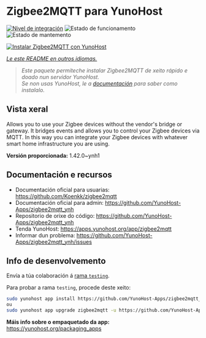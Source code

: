 <!--
NOTA: Este README foi creado automáticamente por <https://github.com/YunoHost/apps/tree/master/tools/readme_generator>
NON debe editarse manualmente.
-->

# Zigbee2MQTT para YunoHost

[![Nivel de integración](https://apps.yunohost.org/badge/integration/zigbee2mqtt)](https://ci-apps.yunohost.org/ci/apps/zigbee2mqtt/)
![Estado de funcionamento](https://apps.yunohost.org/badge/state/zigbee2mqtt)
![Estado de mantemento](https://apps.yunohost.org/badge/maintained/zigbee2mqtt)

[![Instalar Zigbee2MQTT con YunoHost](https://install-app.yunohost.org/install-with-yunohost.svg)](https://install-app.yunohost.org/?app=zigbee2mqtt)

*[Le este README en outros idiomas.](./ALL_README.md)*

> *Este paquete permíteche instalar Zigbee2MQTT de xeito rápido e doado nun servidor YunoHost.*  
> *Se non usas YunoHost, le a [documentación](https://yunohost.org/install) para saber como instalalo.*

## Vista xeral

Allows you to use your Zigbee devices without the vendor's bridge or gateway. It bridges events and allows you to control your Zigbee devices via MQTT. In this way you can integrate your Zigbee devices with whatever smart home infrastructure you are using. 


**Versión proporcionada:** 1.42.0~ynh1
## Documentación e recursos

- Documentación oficial para usuarias: <https://github.com/Koenkk/zigbee2mqtt>
- Documentación oficial para admin: <https://github.com/YunoHost-Apps/zigbee2mqtt_ynh>
- Repositorio de orixe do código: <https://github.com/YunoHost-Apps/zigbee2mqtt_ynh>
- Tenda YunoHost: <https://apps.yunohost.org/app/zigbee2mqtt>
- Informar dun problema: <https://github.com/YunoHost-Apps/zigbee2mqtt_ynh/issues>

## Info de desenvolvemento

Envía a túa colaboración á [rama `testing`](https://github.com/YunoHost-Apps/zigbee2mqtt_ynh/tree/testing).

Para probar a rama `testing`, procede deste xeito:

```bash
sudo yunohost app install https://github.com/YunoHost-Apps/zigbee2mqtt_ynh/tree/testing --debug
ou
sudo yunohost app upgrade zigbee2mqtt -u https://github.com/YunoHost-Apps/zigbee2mqtt_ynh/tree/testing --debug
```

**Máis info sobre o empaquetado da app:** <https://yunohost.org/packaging_apps>
